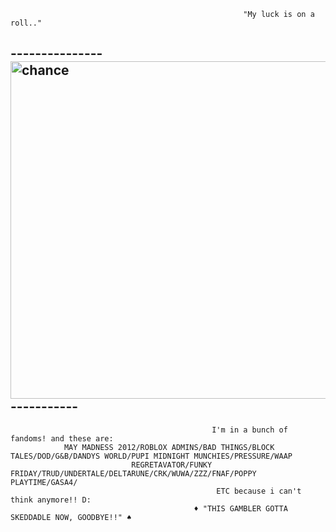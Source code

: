
                                                        "My luck is on a roll.."
  ##  ---------------<img width="720" height="540" alt="chance" src="https://github.com/user-attachments/assets/2be434fd-24bd-4048-b4fe-7c6781c12b20" />-----------

                                                 I'm in a bunch of fandoms! and these are:
                MAY MADNESS 2012/ROBLOX ADMINS/BAD THINGS/BLOCK TALES/DOD/G&B/DANDYS WORLD/PUPI MIDNIGHT MUNCHIES/PRESSURE/WAAP
                               REGRETAVATOR/FUNKY FRIDAY/TRUD/UNDERTALE/DELTARUNE/CRK/WUWA/ZZZ/FNAF/POPPY PLAYTIME/GASA4/
                                                  ETC because i can't think anymore!! D:
                                             ♦️ "THIS GAMBLER GOTTA SKEDDADLE NOW, GOODBYE!!" ♠️
